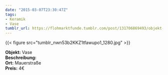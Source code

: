 ```yaml
---
date: "2015-03-07T23:30:47Z"
tags:
- Keramik
- Vase
tumblr_url: https://flohmarktfunde.tumblr.com/post/131706869493/objekt-vase-beschreibung-lorem-ipsum-ort
---
```

 {{< figure src="tumblr_nwn53b2KKZ1tfawupo1_1280.jpg" >}}  

**Objekt:** Vase  
**Beschreibung:**   
**Ort:** Mauerstraße  
**Preis:** 4€
